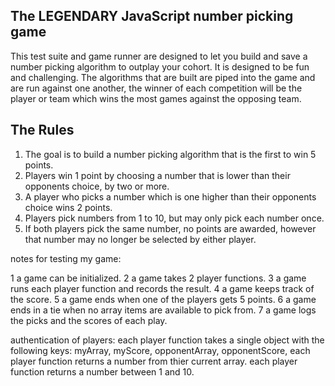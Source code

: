 ## The LEGENDARY JavaScript number picking game
  This test suite and game runner are designed to let you build and save a number picking algorithm to outplay your cohort. It is designed to be fun and challenging. The algorithms that are built are piped into the game and are run against one another, the winner of each competition will be the player or team which wins the most games against the opposing team.

## The Rules

1. The goal is to build a number picking algorithm that is the first to win 5 points.
1. Players win 1 point by choosing a number that is lower than their opponents choice, by two or more.
1. A player who picks a number which is one higher than their opponents choice wins 2 points.
1. Players pick numbers from 1 to 10, but may only pick each number once.
1. If both players pick the same number, no points are awarded, however that number may no longer be selected by either player.


  notes for testing my game:

  1 a game can be initialized.
  2 a game takes 2 player functions.
  3 a game runs each player function and records the result.
  4 a game keeps track of the score.
  5 a game ends when one of the players gets 5 points.
  6 a game ends in a tie when no array items are available to pick from.
  7 a game logs the picks and the scores of each play.

  authentication of players:
  each player function takes a single object with the following keys:
    myArray,
    myScore,
    opponentArray,
    opponentScore,
  each player function returns a number from thier current array.
  each player function returns a number between 1 and 10.
